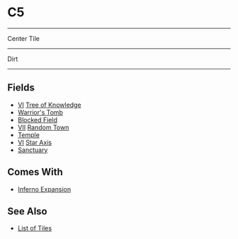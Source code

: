 # C5

___
Center Tile
___
Dirt
___


## Fields

- [Ⅵ](../difficulties.md) [Tree of Knowledge](../fields/tree_of_knowledge.md)
- [Warrior's Tomb](../fields/warriors_tomb.md)
- [Blocked Field](../keywords/blocked_field.md)
- [Ⅶ](../difficulties.md) [Random Town](../towns/index.md)
- [Temple](../fields/temple.md)
- [Ⅵ](../difficulties.md) [Star Axis](../fields/star_axis.md)
- [Sanctuary](../fields/sanctuary.md)


## Comes With

- [Inferno Expansion](../content/inferno_expansion.md)


## See Also

- [List of Tiles](index.md)
